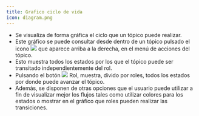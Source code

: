 ```yaml
---
title: Grafico ciclo de vida
icon: diagram.png
---
```

* Se visualiza de forma gráfica el ciclo que un tópico puede realizar.
* Este gráfico se puede consultar desde dentro de un tópico pulsado el icono <img src="/static/images/icons/diagram.png" /> que aparece arriba a la derecha, en el menú de acciones del tópico.
* Esto muestra todos los estados por los que el tópico puede ser transitado independientemente del rol.
* Pulsando el botón  <img src="/static/images/icons/life_cycle_rol.png" /> Rol, muestra, divido por roles, todos los estados por donde puede avanzar el tópico.
* Además, se disponen de otras opciones que el usuario puede utilizar a fin de visualizar mejor los flujos tales como utilizar colores para los estados o mostrar en el gráfico que roles pueden realizar las transiciones.

